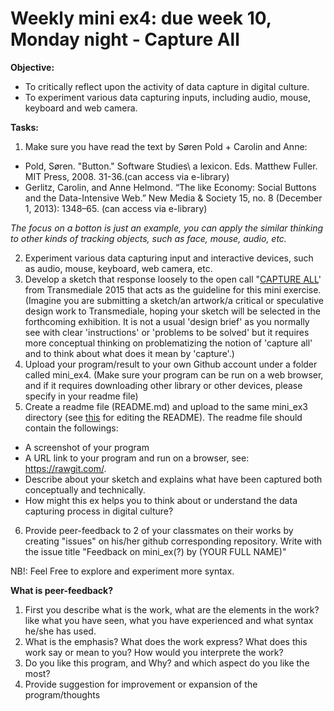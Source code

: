 # Weekly mini ex4: due week 10, Monday night - Capture All

**Objective:**
- To critically reflect upon the activity of data capture in digital culture. 
- To experiment various data capturing inputs, including audio, mouse, keyboard and web camera.

**Tasks:**
1. Make sure you have read the text by Søren Pold + Carolin and Anne: 
  - Pold, Søren. "Button." Software Studies\ a lexicon. Eds. Matthew Fuller. MIT Press, 2008. 31-36.(can access via e-library)
  - Gerlitz, Carolin, and Anne Helmond. “The like Economy: Social Buttons and the Data-Intensive Web.” New Media & Society 15, no. 8 (December 1, 2013): 1348–65. (can access via e-library)
 
 *The focus on a botton is just an example, you can apply the similar thinking to other kinds of tracking objects, such as face, mouse, audio, etc.*
 
2. Experiment various data capturing input and interactive devices, such as audio, mouse, keyboard, web camera, etc.
3. Develop a sketch that response loosely to the open call "[CAPTURE ALL](https://transmediale.de/content/call-for-works-2015)' from Transmediale 2015 that acts as the guideline for this mini exercise. (Imagine you are submitting a sketch/an artwork/a critical or speculative design work to Transmediale, hoping your sketch will be selected in the forthcoming exhibition. It is not a usual 'design brief' as you normally see with clear 'instructions' or 'problems to be solved' but it requires more conceptual thinking on problematizing the notion of 'capture all' and to think about what does it mean by 'capture'.)
4. Upload your program/result to your own Github account under a folder called mini_ex4. (Make sure your program can be run on a web browser, and if it requires downloading other library or other devices, please specify in your readme file)
5. Create a readme file (README.md) and upload to the same mini_ex3 directory (see [this](https://github.com/adam-p/markdown-here/wiki/Markdown-Cheatsheet) for editing the README). The readme file should contain the followings:
- A screenshot of your program
- A URL link to your program and run on a browser, see: https://rawgit.com/.
- Describe about your sketch and explains what have been captured both conceptually and technically.
- How might this ex helps you to think about or understand the data capturing process in digital culture? 
6. Provide peer-feedback to 2 of your classmates on their works by creating "issues" on his/her github corresponding repository. Write with the issue title "Feedback on mini_ex(?) by (YOUR FULL NAME)"

NB!: Feel Free to explore and experiment more syntax.

**What is peer-feedback?**
1. First you describe what is the work, what are the elements in the work? like what you have seen, what you have experienced and what syntax he/she has used.
2. What is the emphasis? What does the work express? What does this work say or mean to you? How would you interprete the work?
3. Do you like this program, and Why? and which aspect do you like the most? 
4. Provide suggestion for improvement or expansion of the program/thoughts

